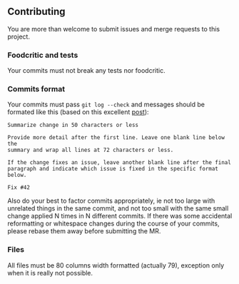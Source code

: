 Contributing
------------

You are more than welcome to submit issues and merge requests to this project.

### Foodcritic and tests

Your commits must not break any tests nor foodcritic.

### Commits format

Your commits must pass `git log --check` and messages should be formated
like this (based on this excellent
[post](http://tbaggery.com/2008/04/19/a-note-about-git-commit-messages.html)):

```
Summarize change in 50 characters or less

Provide more detail after the first line. Leave one blank line below the
summary and wrap all lines at 72 characters or less.

If the change fixes an issue, leave another blank line after the final
paragraph and indicate which issue is fixed in the specific format
below.

Fix #42
```

Also do your best to factor commits appropriately, ie not too large with
unrelated things in the same commit, and not too small with the same small
change applied N times in N different commits. If there was some accidental
reformatting or whitespace changes during the course of your commits, please
rebase them away before submitting the MR.

### Files

All files must be 80 columns width formatted (actually 79), exception only
when it is really not possible.

